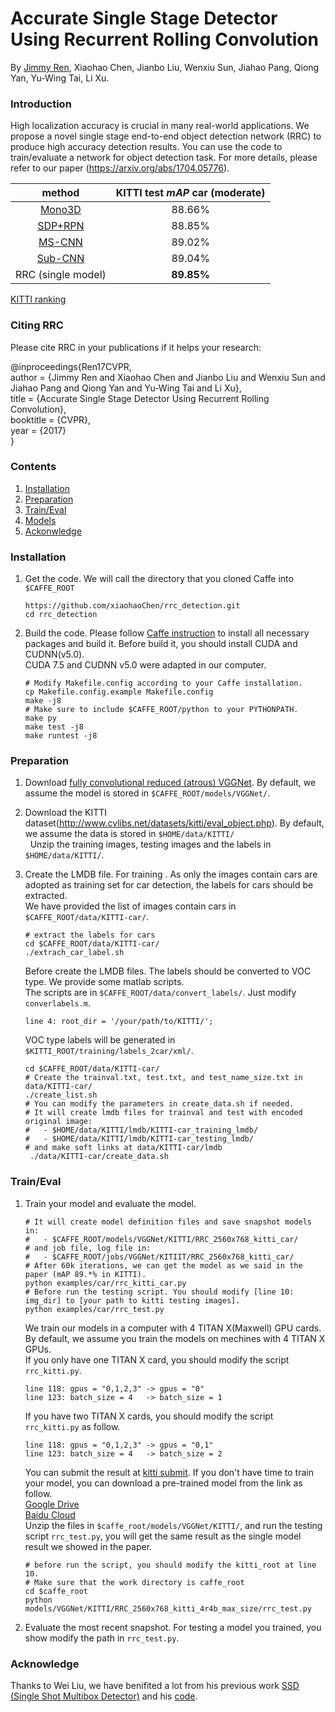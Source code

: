 # Accurate Single Stage Detector Using Recurrent Rolling Convolution
By [Jimmy Ren](http://www.jimmyren.com/), Xiaohao Chen, Jianbo Liu, Wenxiu Sun, Jiahao Pang, Qiong Yan, Yu-Wing Tai, Li Xu.

### Introduction

High localization accuracy is crucial in many real-world applications. We propose a novel
single stage end-to-end object detection network (RRC) to produce high accuracy detection results. You can use the code to train/evaluate a network for object detection task. For more details, please refer to our paper (https://arxiv.org/abs/1704.05776).

| method | KITTI test *mAP* car (moderate)|
| :-------: | :-----: |
| [Mono3D](http://3dimage.ee.tsinghua.edu.cn/cxz/mono3d)| 88.66% |
| [SDP+RPN](http://www.cv-foundation.org/openaccess/content_cvpr_2016/papers/Yang_Exploit_All_the_CVPR_2016_paper.pdf)| 88.85% |
| [MS-CNN](https://github.com/zhaoweicai/mscnn) | 89.02% |
| [Sub-CNN](https://arxiv.org/pdf/1604.04693.pdf) | 89.04% |
| RRC (single model) | **89.85%** |  

[KITTI ranking](http://www.jimmyren.com/papers/rrc_kitti.pdf)

### Citing RRC

Please cite RRC in your publications if it helps your research:

@inproceedings{Ren17CVPR,    
  author = {Jimmy Ren and Xiaohao Chen and Jianbo Liu and Wenxiu Sun and Jiahao Pang and Qiong Yan and Yu-Wing Tai and Li Xu},       
  title = {Accurate Single Stage Detector Using Recurrent Rolling Convolution},      
  booktitle = {CVPR},         
  year = {2017}     
}
### Contents
1. [Installation](#installation)
2. [Preparation](#preparation)
3. [Train/Eval](#traineval)
4. [Models](#models)
4. [Ackonwledge](#Acknowledge)
### Installation
1. Get the code. We will call the directory that you cloned Caffe into `$CAFFE_ROOT`
   ```Shell
   https://github.com/xiaohaoChen/rrc_detection.git
   cd rrc_detection
   ```
2. Build the code. Please follow [Caffe instruction](http://caffe.berkeleyvision.org/installation.html) to install all necessary packages and build it.
   Before build it, you should install CUDA and CUDNN(v5.0).    
   CUDA 7.5 and CUDNN v5.0 were adapted in our computer.
   ```Shell
   # Modify Makefile.config according to your Caffe installation.
   cp Makefile.config.example Makefile.config
   make -j8
   # Make sure to include $CAFFE_ROOT/python to your PYTHONPATH.
   make py
   make test -j8
   make runtest -j8
   ```
### Preparation
1. Download [fully convolutional reduced (atrous) VGGNet](https://gist.github.com/weiliu89/2ed6e13bfd5b57cf81d6).
   By default, we assume the model is stored in `$CAFFE_ROOT/models/VGGNet/`.

2. Download the KITTI dataset(http://www.cvlibs.net/datasets/kitti/eval_object.php).
   By default, we assume the data is stored in `$HOME/data/KITTI/`       
   Unzip the training images, testing images and the labels in `$HOME/data/KITTI/`.

3. Create the LMDB file.
   For training .
   As only the images contain cars are adopted as training set for car detection,  the labels for cars should be extracted.      
   We have provided the list of images contain cars in `$CAFFE_ROOT/data/KITTI-car/`.
   ```Shell
   # extract the labels for cars
   cd $CAFFE_ROOT/data/KITTI-car/
   ./extrach_car_label.sh
   ```

   Before create the LMDB files. The labels should be converted to VOC type. We provide some matlab scripts.     
   The scripts are in `$CAFFE_ROOT/data/convert_labels/`. Just modify `converlabels.m`.
   ```Shell
   line 4: root_dir = '/your/path/to/KITTI/';
   ```
   VOC type labels will be generated in `$KITTI_ROOT/training/labels_2car/xml/`.
   ```Shell
   cd $CAFFE_ROOT/data/KITTI-car/
   # Create the trainval.txt, test.txt, and test_name_size.txt in data/KITTI-car/
   ./create_list.sh
   # You can modify the parameters in create_data.sh if needed.
   # It will create lmdb files for trainval and test with encoded original image:
   #   - $HOME/data/KITTI/lmdb/KITTI-car_training_lmdb/
   #   - $HOME/data/KITTI/lmdb/KITTI-car_testing_lmdb/
   # and make soft links at data/KITTI-car/lmdb
    ./data/KITTI-car/create_data.sh
   ```
### Train/Eval
1. Train your model and evaluate the model.
   ```Shell
   # It will create model definition files and save snapshot models in:
   #   - $CAFFE_ROOT/models/VGGNet/KITTI/RRC_2560x768_kitti_car/
   # and job file, log file in:
   #   - $CAFFE_ROOT/jobs/VGGNet/KITIIT/RRC_2560x768_kitti_car/
   # After 60k iterations, we can get the model as we said in the paper (mAP 89.*% in KITTI).
   python examples/car/rrc_kitti_car.py
   # Before run the testing script. You should modify [line 10: img_dir] to [your path to kitti testing images].
   python examples/car/rrc_test.py
   ```
   We train our models in a computer with 4 TITAN X(Maxwell) GPU cards. By default, we assume you train the models on mechines with 4 TITAN X GPUs.       
   If you only have one TITAN X card, you should modify the script `rrc_kitti.py`.    
   ```Shell
   line 118: gpus = "0,1,2,3" -> gpus = "0"
   line 123: batch_size = 4   -> batch_size = 1
   ```
   If you have two TITAN X cards, you should modify the script `rrc_kitti.py` as follow.
   ```Shell
   line 118: gpus = "0,1,2,3" -> gpus = "0,1"
   line 123: batch_size = 4   -> batch_size = 2
   ```
   You can submit the result at [kitti submit](http://www.cvlibs.net/datasets/kitti/user_login.php).
   If you don't have time to train your model, you can download a pre-trained model from the link as follow.    
   [Google Drive](https://drive.google.com/open?id=0ByGD7RFf_dTxS2ZWcWo5cTVQaDQ)    
   [Baidu Cloud](https://pan.baidu.com/s/1c2H0NxY)    
   Unzip the files in `$caffe_root/models/VGGNet/KITTI/`, and run the testing script `rrc_test.py`, you will get the same result as the single model result we showed in the  paper.
   ```Shell
   # before run the script, you should modify the kitti_root at line 10.
   # Make sure that the work directory is caffe_root
   cd $caffe_root
   python models/VGGNet/KITTI/RRC_2560x768_kitti_4r4b_max_size/rrc_test.py
   ```
2. Evaluate the most recent snapshot.
   For testing a model you trained, you show modify the path in `rrc_test.py`.

### Acknowledge
Thanks to Wei Liu, we have benifited a lot from his previous work [SSD (Single Shot Multibox Detector)](https://arxiv.org/abs/1512.02325) and his [code](https://github.com/weiliu89/caffe/tree/ssd).
